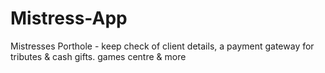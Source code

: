 # Mistress-App
Mistresses Porthole - keep check of client details, a payment gateway for tributes &amp; cash gifts. games centre &amp; more
